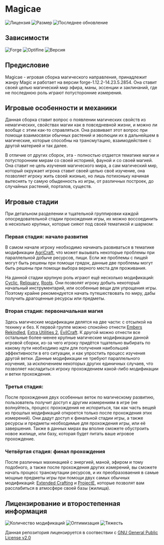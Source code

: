 # Magicae
![Лицензия](https://img.shields.io/github/license/Avandelta/Magicae?label=%D0%9B%D0%B8%D1%86%D0%B5%D0%BD%D0%B7%D0%B8%D1%8F&style=flat-square)
![Размер](https://img.shields.io/github/repo-size/Avandelta/Magicae?label=%D0%A0%D0%B0%D0%B7%D0%BC%D0%B5%D1%80&style=flat-square)
![Последнее обновление](https://img.shields.io/github/last-commit/Avandelta/Magicae?label=%D0%9F%D0%BE%D1%81%D0%BB%D0%B5%D0%B4%D0%BD%D0%B5%D0%B5%20%D0%BE%D0%B1%D0%BD%D0%BE%D0%B2%D0%BB%D0%B5%D0%BD%D0%B8%D0%B5&style=flat-square)

## Зависимости

![Forge](https://img.shields.io/badge/forge-14.23.5.2854-brightgreen?style=flat-square)
![Optifine](https://img.shields.io/badge/Optifine-OptiFine%201.12.2%20HD%20U%20F6%20pre1-brightgreen?style=flat-square)
![Версия](https://img.shields.io/badge/Версия-1.0.4.7b-green?style=flat-square)

## Предисловие

Magicae - игровая сборка магического направления, принадлежит жанру Magic и работает на версии forge-1.12.2-14.23.5.2854. Она ставит своей целью магический мир эфира, маны, эссенции и заклинаний, где не последнюю роль играют потусторонние измерения.

## Игровые особенности и механики

Данная сборка ставит вопрос о появлении магических свойств из немагических, свойствах магии как в повседневной жизни, и можно ли вообще с этим как-то справляться. Она развивает этот вопрос при помощи взаимосвязи обычных растений и эволюции их в дальнейшем в магические, которые способны на трансмутацию, взаимодействие с другой материей и так далее.

В отличие от других сборок, эта - полностью отдается тематике магии и потусторонним мирам со своей историей, фауной и со своей магией. Она ставит не цель изучения магического мира, а сам магический мир, который окружает игрока ставит своей целью своё изучение, она позволяет игроку жить своей жизнью, но лишь потихоньку начиная вытеснять ту самую обыденность из игры, от различных построек, до случайных растений, порталов, существ.

## Игровые стадии

При детальном разделении и тщательной группировки каждой опосредовательной стадии прохождения игры, их можно воссоединить в несколько крупных, которые сияют под своей тематикой и шармом:

### Первая стадия: начало развития

В самом начале игроку необходимо начинать развиваться в тематике модификации [AgriCraft](https://www.curseforge.com/minecraft/mc-mods/agricraft), что может вызывать некоторые проблемы при параллельной добыче ресурсов, пищи. Если же проблемы с пищей могут быть решены при помощи грядок, данные две проблемы могут быть решены при помощи выбора верного места для проживания.

На данной стадии крупную роль играют ещё несколько модификаций: [Cyclic](https://www.curseforge.com/minecraft/mc-mods/cyclic), [Reliquary](https://www.curseforge.com/minecraft/mc-mods/reliquary-v1-3), [Roots](https://www.curseforge.com/minecraft/mc-mods/roots). Они позволят игроку добыть некоторый начальный инструментарий, или особенные вещи для упрощения игры. Поэтому крайне рекомендуется начать путешествовать по миру, дабы получить драгоценные ресурсы или предметы.

### Вторая стадия: первоначальная магия

Здесь магические модификации делятся на две части: с отсылкой на технику и без. К первой группе можно спокойно отнести [Embers Rekindled](https://www.curseforge.com/minecraft/mc-mods/embers-rekindled), [Extra Utilities 2](https://www.curseforge.com/minecraft/mc-mods/extra-utilities), [EvilCraft](https://www.curseforge.com/minecraft/mc-mods/evilcraft). К другой можно отнести все остальные более-менее крупные магические модификации данной игровой сборки, из-за чего игроку придётся тщательно выбирать по какому пути необходимо идти для получения наибольшей эффективности в его ситуации, и как упростить процесс изучения другой ветки. Данные модификации не требуют параллельного изучения, за исключением некоторых других единичных случаев, что позволяет насладиться игроку прохождением какой-либо модификации и ветки прохождения.


### Третья стадия: 

После прохождения двух особенных веток по магическому развитию, пользователь получит доступ к другим измерениям в игре (не волнуйтесь, процесс прохождения не испориться, так как часть вещей из прошлых модификаций откроется только после прохождения этих измерений). Они дадут доступ к финальной стадии игры, а также ресурсы и предметы необходимые для прохождения игры, или её завершения. Также в данных мирах вы вполне сможете обустроить новое жилище, или базу, которая будет питать ваше игровое прохождение.

### Четвёртая стадия: финал прохождения

После различных махинацией с энергией, маной, эфиром и тому подобного, а также после прохождения других измерений, вы сможете начать процесс трансмутации ресурсов, и их преобразоваения в самые мощные предметы игры при помощи двух самых обычных модификаций: [Extended Crafting](https://www.curseforge.com/minecraft/mc-mods/extended-crafting) и [ProjectE](https://www.curseforge.com/minecraft/mc-mods/projecte), которые позволят вам расслабиться в атмосфере своей базы (жилища).

## Лицензирование и второстепенная информация

![Количество модификаций](https://img.shields.io/badge/%D0%9A%D0%BE%D0%BB%D0%B8%D1%87%D0%B5%D1%81%D1%82%D0%B2%D0%BE%20%D0%BC%D0%BE%D0%B4%D0%B8%D1%84%D0%B8%D0%BA%D0%B0%D1%86%D0%B8%D0%B9-152%20\(160\)-green?style=flat-square)
![Оптимизация](https://img.shields.io/badge/Оптимизация-A+-green?style=flat-square)
![Тяжесть](https://img.shields.io/badge/%D0%A2%D1%8F%D0%B6%D0%B5%D1%81%D1%82%D1%8C-51%25-green?style=flat-square)

Данная репозитория лицензируется в соотвествии с [GNU General Public License v2.0]()
